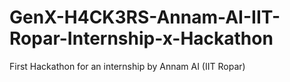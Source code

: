 # GenX-H4CK3RS-Annam-AI-IIT-Ropar-Internship-x-Hackathon
First Hackathon for an internship by Annam AI (IIT Ropar)
